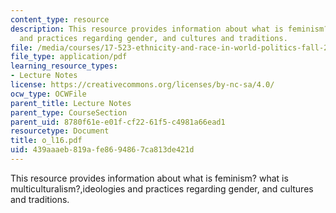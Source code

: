 ```yaml
---
content_type: resource
description: This resource provides information about what is feminism? what is multiculturalism?,ideologies
  and practices regarding gender, and cultures and traditions.
file: /media/courses/17-523-ethnicity-and-race-in-world-politics-fall-2005/439aaaeb819afe8694867ca813de421d_o_l16.pdf
file_type: application/pdf
learning_resource_types:
- Lecture Notes
license: https://creativecommons.org/licenses/by-nc-sa/4.0/
ocw_type: OCWFile
parent_title: Lecture Notes
parent_type: CourseSection
parent_uid: 8780f61e-e01f-cf22-61f5-c4981a66ead1
resourcetype: Document
title: o_l16.pdf
uid: 439aaaeb-819a-fe86-9486-7ca813de421d
---
```

This resource provides information about what is feminism? what is multiculturalism?,ideologies and practices regarding gender, and cultures and traditions.